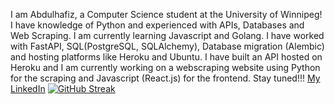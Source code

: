 I am Abdulhafiz, a Computer Science student at the University of Winnipeg!
I have knowledge of Python and experienced with APIs, Databases and Web Scraping. I am currently learning Javascript and Golang.
I have worked with FastAPI, SQL(PostgreSQL, SQLAlchemy), Database migration (Alembic) and hosting platforms like Heroku and Ubuntu. I have built an API hosted on Heroku and I am currently working on
a webscraping website using Python for the scraping and Javascript (React.js) for the frontend. Stay tuned!!!
[My LinkedIn](https://www.linkedin.com/in/haaffiiizzz)
[![GitHub Streak](https://streak-stats.demolab.com?user=haaffiiizzz&theme=highcontrast&hide_border=True)](https://git.io/streak-stats)
